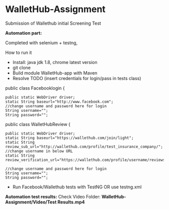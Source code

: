 # WalletHub-Assignment
Submission of Wallethub initial Screening Test 

<b>Automation part:</b>

Completed with selenium + testng, 

How to run it 

<ul><li>Install: java jdk 1.8, chrome latest version</li> 
	<li>git clone</li> 
	<li>Build module WalletHub-app with Maven</li> 
	<li>Resolve TODO (insert credentials for login/pass in tests class)</li></ul> 

public class Facebooklogin {
 
	public static WebDriver driver;
	static String baseurl="http://www.facebook.com";
	//change username and password here for login
	String username="";
	String password="";
  
  public class WalletHubReview {
	
	public static WebDriver driver;
	static String baseurl="https://wallethub.com/join/light";
	static String review_sub_url="http://wallethub.com/profile/test_insurance_company/";
	//change username in below URL
	static String review_verification_url="https://wallethub.com/profile/username/reviews/";
	
	//change username and password here for login
	String username="";
	String password="";
  
<ul><li>Run Facebook/Wallethub tests with TestNG OR use testng.xml</li></ul>

<b>Automation test results:</b> Check Video Folder: <b>WalletHub-Assignment/Video/Test Results.mp4</b>
